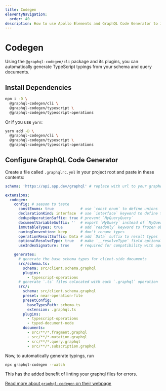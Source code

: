```yaml
---
title: Codegen
eleventyNavigation:
  order: 40
description: How to use Apollo Elements and GraphQL Code Generator to improve the experience of developing with GraphQL and web components.
---
```


# Codegen

Using the `@graphql-codegen/cli` package and its plugins, you can automatically 
generate TypeScript typings from your schema and query documents.

## Install Dependencies

<code-copy>

```sh
npm i -D \
  @graphql-codegen/cli \
  @graphql-codegen/typescript \
  @graphql-codegen/typescript-operations
```

</code-copy>

Or if you use `yarn`:

<code-copy>

```sh
yarn add -D \
  @graphql-codegen/cli \
  @graphql-codegen/typescript \
  @graphql-codegen/typescript-operations
```

</code-copy>

## Configure GraphQL Code Generator

Create a file called `.graphqlrc.yml` in your project root and paste in these 
contents:

<code-copy>

```yml
schema: 'https://api.app.dev/graphql' # replace with url to your graphql server

extensions:
  codegen:
    config: # season to taste
      constEnums: true            # use `const enum` to define unions
      declarationKind: interface  # use `interface` keyword to define types
      dedupeOperationSuffix: true # prevent `MyQueryQuery`
      documentVariableSuffix: ''  # export `MyQuery` instead of `MyQueryDocument`
      immutableTypes: true        # add `readonly` keyword to frozen objects
      namingConvention: keep      # don't rename types
      operationResultSuffix: Data # add `Data` suffix to result types
      optionalResolveType: true   # make `__resolveType` field optional
      useIndexSignature: true     # required for compatibility with apollo server

    generates:
      # generate the base schema types for client-side documents
      src/schema.ts:
        schema: src/client.schema.graphql
        plugins:
          - typescript-operations
      # generate `.ts` files colocated with each `.graphql` operation
      src/:
        schema: src/client.schema.graphql
        preset: near-operation-file
        presetConfig:
          baseTypesPath: schema.ts
          extension: .graphql.ts
        plugins:
          - typescript-operations
          - typed-document-node
        documents:
          - src/**/*.fragment.graphql
          - src/**/*.mutation.graphql
          - src/**/*.query.graphql
          - src/**/*.subscription.graphql
```

</code-copy>

Now, to automatically generate typings, run

<code-copy>

```sh
npx graphql-codegen --watch
```

</code-copy>

This has the added benefit of linting your graphql files for errors.

[Read more about `graphql-codegen` on their 
webpage](https://graphql-code-generator.com/)
